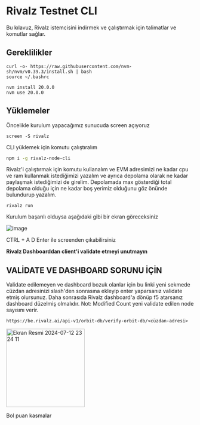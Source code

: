 # Rivalz Testnet CLI

Bu kılavuz, Rivalz istemcisini indirmek ve çalıştırmak için talimatlar ve komutlar sağlar.

## Gereklilikler

```
curl -o- https://raw.githubusercontent.com/nvm-sh/nvm/v0.39.3/install.sh | bash
source ~/.bashrc

nvm install 20.0.0
nvm use 20.0.0
```

## Yüklemeler

Öncelikle kurulum yapacağımız sunucuda screen açıyoruz
```
screen -S rivalz
```

CLI yüklemek için komutu çalıştıralım
```bash
npm i -g rivalz-node-cli
```
Rivalz'i çalıştırmak için komutu kullanalım ve EVM adresimizi ne kadar cpu ve ram kullanmak istediğimizi yazalım ve ayrıca depolama olarak ne kadar paylaşmak istediğimizi de girelim. Depolamada max gösterdiği total depolama olduğu için ne kadar boş yerimiz olduğunu göz önünde bulundurup yazalım.

```
rivalz run
```

Kurulum başarılı olduysa aşağıdaki gibi bir ekran göreceksiniz

![image](https://github.com/utkubayri/Rivalz/assets/83476028/b69b4c3a-64a8-4e02-bb9e-56a12aa07f76)

CTRL + A D Enter ile screenden çıkabilirsiniz

**Rivalz Dashboarddan client'i validate etmeyi unutmayın**

## VALİDATE VE DASHBOARD SORUNU İÇİN
Validate edilemeyen ve dashboard bozuk olanlar için bu linki yeni sekmede cüzdan adresinizi slash'den sonrasına ekleyip enter yaparsanız validate etmiş olursunuz. Daha sonrasıda Rivalz dashboard'a dönüp f5 atarsanız dashboard düzelmiş olmalıdır. Not: Modified Count yeni validate edilen node sayısını verir.

```
https://be.rivalz.ai/api-v1/orbit-db/verify-orbit-db/<cüzdan-adresi>
```

<img width="210" alt="Ekran Resmi 2024-07-12 23 24 11" src="https://github.com/user-attachments/assets/6f6feeef-7b4b-43e4-ad0f-a1460e087d59">

Bol puan kasmalar
